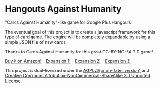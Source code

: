 Hangouts Against Humanity
=========================

"Cards Against Humanity"-like game for Google Plus Hangouts

The eventual goal of this project is to create a javascript framework for this type of card game. The engine will be completely expandable by using a simple JSON file of new cards.

Thanks to Cards Against Humanity for this great CC-BY-NC-SA 2.0 game!

[Buy it on Amazon!](http://www.amazon.com/gp/product/B004S8F7QM/ref=as_li_ss_tl?ie=UTF8&tag=cardagaihuma-20&linkCode=as2&camp=1789&creative=390957&creativeASIN=B004S8F7QM) - [Expansion 1!](http://www.amazon.com/Cards-Against-Humanity-First-Expansion/dp/B005JFNE8G) - [Expansion 2!](http://www.amazon.com/Cards-Against-Humanity-Second-Expansion/dp/B008JNPBYK) - [Expansion 3!](http://www.amazon.com/Cards-Against-Humanity-Third-Expansion/dp/B00B3YT030/ref=sr_1_4?ie=UTF8&qid=1364148386&sr=8-4&keywords=cards+against+humanity+expansion+3)

This project is dual-licensed under the [AGPLv3(or any later version)](http://www.gnu.org/licenses/agpl-3.0.html) and [Creative Commons Attribution-NonCommercial-ShareAlike 3.0 Unported License](http://creativecommons.org/licenses/by-nc-sa/3.0/deed.en_US).
